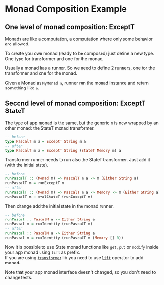 # Monad Composition Example

## One level of monad composition: ExceptT

Monads are like a computation, a computation where only some behavior are allowed.  

To create you own monad (ready to be composed) just define a new type. One type for transformer and one for the monad.  

Usually a monad has a runner. So we need to define 2 runners, one for the transformer and one for the monad.  

Given a Monad as `MyMonad a`, runner run the monad instance and return something like `a`.

## Second level of monad composition: ExceptT StateT

The type of app monad is the same, but the generic `m` is now wrapped by an other monad: the StateT monad transformer.

```haskell
-- before
type PascalT m a = ExceptT String m a
-- after
type PascalT m a = ExceptT String (StateT Memory m) a
```

Transformer runner needs to run also the StateT transformer. Just add it (with the initial state).  

```haskell
-- before
runPascalT :: (Monad m) => PascalT m a -> m (Either String a)
runPascalT m = runExceptT m
-- after
runPascalT :: (Monad m) => PascalT m a -> Memory -> m (Either String a)
runPascalT m = evalStateT (runExceptT m)
```

Then change add the initial state in the monad runner.

```haskell
-- before
runPascal :: PascalM a -> Either String a
runPascal m = runIdentity (runPascalT m)
-- after
runPascal :: PascalM a -> Either String a
runPascal m = runIdentity (runPascalT m (Memory [] 0))
```

Now it is possible to use State monad functions like `get`, `put` or `modify` inside your app monad using `lift` as prefix.  
If you are using [`transformer`](https://hackage.haskell.org/package/transformers-0.5.6.2) lib you need to use [`lift`](https://hackage.haskell.org/package/transformers-0.5.6.2/docs/Control-Monad-Trans-Class.html#v:lift) operator to add monad.  

Note that your app monad interface doesn't changed, so you don't need to change tests.
